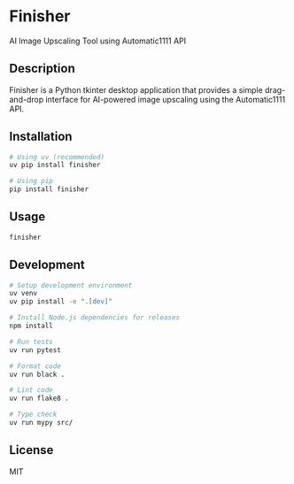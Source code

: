 # Finisher

AI Image Upscaling Tool using Automatic1111 API

## Description

Finisher is a Python tkinter desktop application that provides a simple drag-and-drop interface for AI-powered image upscaling using the Automatic1111 API.

## Installation

```bash
# Using uv (recommended)
uv pip install finisher

# Using pip
pip install finisher
```

## Usage

```bash
finisher
```

## Development

```bash
# Setup development environment
uv venv
uv pip install -e ".[dev]"

# Install Node.js dependencies for releases
npm install

# Run tests
uv run pytest

# Format code
uv run black .

# Lint code
uv run flake8 .

# Type check
uv run mypy src/
```

## License

MIT
